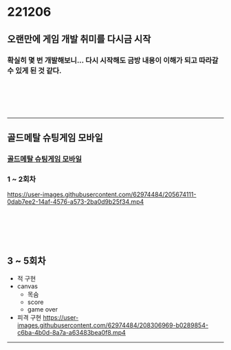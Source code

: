 # 221206
## 오랜만에 게임 개발 취미를 다시금 시작
### 확실히 몇 번 개발해보니... 다시 시작해도 금방 내용이 이해가 되고 따라갈 수 있게 된 것 같다.
### <br/><br/><br/>

-----------------------------------------------------------------------
## 골드메탈 슈팅게임 모바일
### [골드메탈 슈팅게임 모바일](https://www.youtube.com/watch?v=JUG0GnsJHQw&list=PLO-mt5Iu5TeYtWvM9eN-xnwRbyUAMWd3b&index=2)
### 1 ~ 2회차
https://user-images.githubusercontent.com/62974484/205674111-0dab7ee2-14af-4576-a573-2ba0d9b25f34.mp4

### <br/><br/><br/>

## 3 ~ 5회차
- 적 구현
- canvas
  - 목숨
  - score
  - game over
- 피격 구현
https://user-images.githubusercontent.com/62974484/208306969-b0289854-c6ba-4b0d-8a7a-a63483bea0f8.mp4














-----------------------------------------------------------------------
